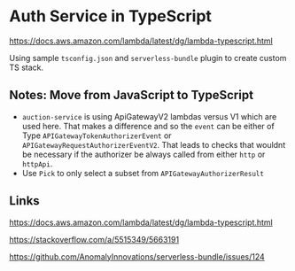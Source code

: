 # Auth Service in TypeScript

https://docs.aws.amazon.com/lambda/latest/dg/lambda-typescript.html

Using sample `tsconfig.json` and `serverless-bundle` plugin to create custom TS stack.

## Notes: Move from JavaScript to TypeScript

- `auction-service` is using ApiGatewayV2 lambdas versus V1 which are used here. That makes a difference and so the `event` can be either of Type `APIGatewayTokenAuthorizerEvent` or `APIGatewayRequestAuthorizerEventV2`. That leads to checks that wouldnt be necessary if the authorizer be always called from either `http` or `httpApi`.
- Use `Pick` to only select a subset from `APIGatewayAuthorizerResult`

## Links

https://docs.aws.amazon.com/lambda/latest/dg/lambda-typescript.html

https://stackoverflow.com/a/5515349/5663191

https://github.com/AnomalyInnovations/serverless-bundle/issues/124
